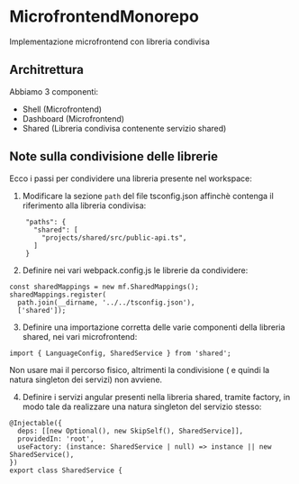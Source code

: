 # MicrofrontendMonorepo

Implementazione microfrontend con libreria condivisa

## Architrettura

Abbiamo 3 componenti:

- Shell (Microfrontend)
- Dashboard (Microfrontend)
- Shared (Libreria condivisa contenente servizio shared)

## Note sulla condivisione delle librerie

Ecco i passi per condividere una libreria presente nel workspace:

1. Modificare la sezione ```path``` del file tsconfig.json affinchè contenga il riferimento alla libreria condivisa:
```
    "paths": {
      "shared": [
        "projects/shared/src/public-api.ts",
      ]
    }
```
2. Definire nei vari webpack.config.js le librerie da condividere:
```
const sharedMappings = new mf.SharedMappings();
sharedMappings.register(
  path.join(__dirname, '../../tsconfig.json'),
  ['shared']);
```
3. Definire una importazione corretta delle varie componenti della libreria shared, nei vari microfrontend:
```
import { LanguageConfig, SharedService } from 'shared';
```
Non usare mai il percorso fisico, altrimenti la condivisione ( e quindi la natura singleton dei servizi) non avviene.

4. Definire i servizi angular presenti nella libreria shared, tramite factory, in modo tale da realizzare una natura singleton del servizio stesso:
```
@Injectable({
  deps: [[new Optional(), new SkipSelf(), SharedService]],
  providedIn: 'root',
  useFactory: (instance: SharedService | null) => instance || new SharedService(),
})
export class SharedService {
```
